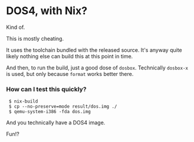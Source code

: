 DOS4, with Nix?
===============

Kind of.

This is mostly cheating.

It uses the toolchain bundled with the released source.
It's anyway quite likely nothing else can build this at this point in time.

And then, to run the build, just a good dose of `dosbox`.
Technically `dosbox-x` is used, but only because `format` works better there.

### How can I test this quickly?

```
 $ nix-build
 $ cp --no-preserve=mode result/dos.img ./
 $ qemu-system-i386 -fda dos.img
```

And you technically have a DOS4 image.

Fun!?
